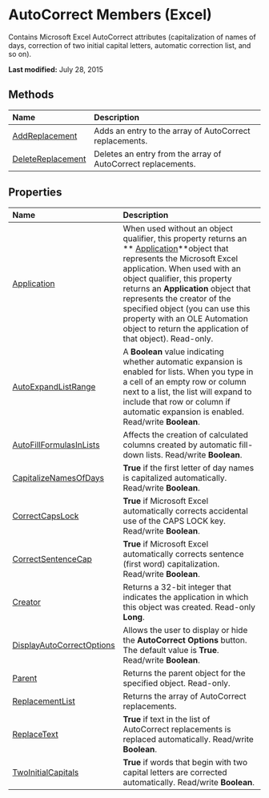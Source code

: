 
# AutoCorrect Members (Excel)
Contains Microsoft Excel AutoCorrect attributes (capitalization of names of days, correction of two initial capital letters, automatic correction list, and so on).

 **Last modified:** July 28, 2015


## Methods



|**Name**|**Description**|
|:-----|:-----|
| [AddReplacement](33b83ca0-77b5-00ed-1344-fc5e9a816f74.md)|Adds an entry to the array of AutoCorrect replacements.|
| [DeleteReplacement](765e207d-64b3-c85d-ae10-937eaf836e0a.md)|Deletes an entry from the array of AutoCorrect replacements.|

## Properties



|**Name**|**Description**|
|:-----|:-----|
| [Application](e2a02f67-65f8-1515-6103-fb83eeddc404.md)|When used without an object qualifier, this property returns an  ** [Application](19b73597-5cf9-4f56-8227-b5211f657f6f.md)**object that represents the Microsoft Excel application. When used with an object qualifier, this property returns an  **Application** object that represents the creator of the specified object (you can use this property with an OLE Automation object to return the application of that object). Read-only.|
| [AutoExpandListRange](c91d1e8f-aea2-5db0-a79c-b43eff1e31e4.md)|A  **Boolean** value indicating whether automatic expansion is enabled for lists. When you type in a cell of an empty row or column next to a list, the list will expand to include that row or column if automatic expansion is enabled. Read/write **Boolean**.|
| [AutoFillFormulasInLists](efef5f17-d50c-c21b-3c88-07f3092d2f25.md)|Affects the creation of calculated columns created by automatic fill-down lists. Read/write  **Boolean**.|
| [CapitalizeNamesOfDays](218f9820-8cb1-438d-7c81-4a9c4385a275.md)| **True** if the first letter of day names is capitalized automatically. Read/write **Boolean**.|
| [CorrectCapsLock](02a1944c-03fb-3727-b2d3-9da04f7e74a4.md)| **True** if Microsoft Excel automatically corrects accidental use of the CAPS LOCK key. Read/write **Boolean**.|
| [CorrectSentenceCap](3e37a79e-8199-4bd1-3601-f51243782128.md)| **True** if Microsoft Excel automatically corrects sentence (first word) capitalization. Read/write **Boolean**.|
| [Creator](25c3b228-cfac-8703-acd9-533cf86387cb.md)|Returns a 32-bit integer that indicates the application in which this object was created. Read-only  **Long**.|
| [DisplayAutoCorrectOptions](3f37f82b-468c-9bf7-2bae-4c081a41a888.md)|Allows the user to display or hide the  **AutoCorrect Options** button. The default value is **True**. Read/write  **Boolean**.|
| [Parent](e8d8e956-2e77-fd69-e766-beba07c902aa.md)|Returns the parent object for the specified object. Read-only.|
| [ReplacementList](10bc895b-cd97-26a7-8b9e-4ac9347ebfc1.md)|Returns the array of AutoCorrect replacements.|
| [ReplaceText](ff3321e3-335f-01a4-bbf2-2de8136d1d2d.md)| **True** if text in the list of AutoCorrect replacements is replaced automatically. Read/write **Boolean**.|
| [TwoInitialCapitals](bc24bbfc-fe6d-ca18-c246-49c4c59e9181.md)| **True** if words that begin with two capital letters are corrected automatically. Read/write **Boolean**.|
